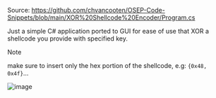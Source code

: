 Source: https://github.com/chvancooten/OSEP-Code-Snippets/blob/main/XOR%20Shellcode%20Encoder/Program.cs

Just a simple C# application ported to GUI for ease of use that XOR a shellcode you provide with specified key.

> [!NOTE]
> make sure to insert only the hex portion of the shellcode, e.g: `{0x48, 0x4f}`... 

![image](https://github.com/user-attachments/assets/85c096b7-0341-4068-95c3-693c28b482b1)
